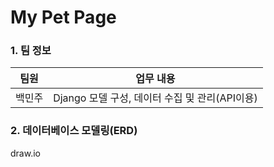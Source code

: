 # My Pet Page

### 1. 팀 정보

| 팀원   | 업무 내용                                      |
| ------ | ---------------------------------------------- |
| 백민주 | Django 모델 구성, 데이터 수집 및 관리(API이용) |



### 2. 데이터베이스 모델링(ERD)

draw.io